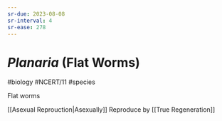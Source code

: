 ```yaml
---
sr-due: 2023-08-08
sr-interval: 4
sr-ease: 278
---
```

# *Planaria* (Flat Worms)
#biology #NCERT/11 #species 

Flat worms 

[[Asexual Reprouction|Asexually]] Reproduce by [[True Regeneration]]